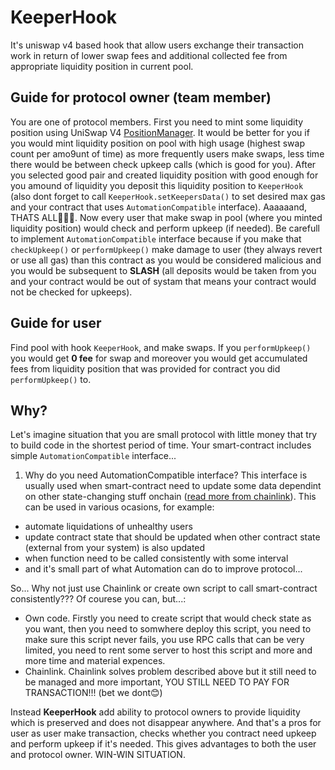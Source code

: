 # KeeperHook

It's uniswap v4 based hook that allow users exchange their transaction work in return of lower swap fees and additional collected fee from appropriate liquidity position in current pool.

## Guide for protocol owner (team member)

You are one of protocol members. First you need to mint some liquidity position using UniSwap V4 [PositionManager](https://github.com/Uniswap/v4-periphery/blob/main/src/PositionManager.sol). It would be better for you if you would mint liquidity position on pool with high usage (highest swap count per amo9unt of time) as more frequently users make swaps, less time there would be between check upkeep calls (which is good for you). After you selected good pair and created liquidity position with good enough for you amound of liquidity you deposit this liquidity position to `KeeperHook` (also dont forget to call `KeeperHook.setKeepersData()` to set desired max gas and your contract that uses `AutomationCompatible` interface). Aaaaaand, THATS ALL🎉🎉🎉. Now every user that make swap in pool (where you minted liquidity position) would check and perform upkeep (if needed). Be carefull to implement `AutomationCompatible` interface because if you make that `checkUpkeep()` or `performUpkeep()` make damage to user (they always revert or use all gas) than this contract as you would be considered malicious and you would be subsequent to **SLASH** (all deposits would be taken from you and your contract would be out of systam that means your contract would not be checked for upkeeps).

## Guide for user

Find pool with hook `KeeperHook`, and make swaps. If you `performUpkeep()` you would get **0 fee** for swap and moreover you would get accumulated fees from liquidity position that was provided for contract you did `performUpkeep()` to.

## Why?

Let's imagine situation that you are small protocol with little money that try to build code in the shortest period of time. Your smart-contract includes simple `AutomationCompatible` interface...

1. Why do you need AutomationCompatible interface? This interface is usually used when smart-contract need to update some data dependint on other state-changing stuff onchain ([read more from chainlink](https://docs.chain.link/chainlink-automation)). This can be used in various ocasions, for example:
  - automate liquidations of unhealthy users
  - update contract state that should be updated when other contract state (external from your system) is also updated  
  - when function need to be called consistently with some interval
  - and it's small part of what Automation can do to improve protocol...

So... Why not just use Chainlink or create own script to call smart-contract consistently??? Of courese you can, but...:
  - Own code. Firstly you need to create script that would check state as you want, then you need to somwhere deploy this script, you need to make sure this script never fails, you use RPC calls that can be very limited, you need to rent some server to host this script and more and more time and material expences.
  - Chainlink. Chainlink solves problem described above but it still need to be managed and more important, YOU STILL NEED TO PAY FOR TRANSACTION!!! (bet we dont😊)

Instead **KeeperHook** add ability to protocol owners to provide liquidity which is preserved and does not disappear anywhere. And that's a pros for user as user make transaction, checks whether you contract need upkeep and perform upkeep if it's needed. This gives advantages to both the user and protocol owner. WIN-WIN SITUATION.